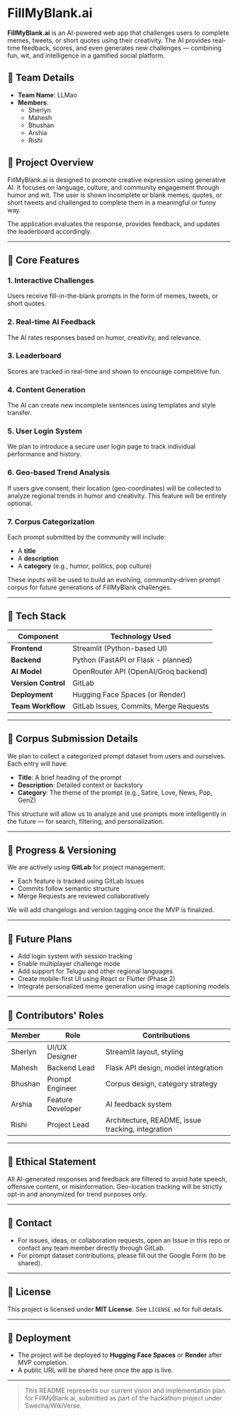 # FillMyBlank.ai

**FillMyBlank.ai** is an AI-powered web app that challenges users to complete memes, tweets, or short quotes using their creativity. The AI provides real-time feedback, scores, and even generates new challenges — combining fun, wit, and intelligence in a gamified social platform.

## 🔹 Team Details

- **Team Name**: LLMao  
- **Members**:  
  - Sherlyn  
  - Mahesh  
  - Bhushan  
  - Arshia  
  - Rishi  

## 🔹 Project Overview

FillMyBlank.ai is designed to promote creative expression using generative AI. It focuses on language, culture, and community engagement through humor and wit. The user is shown incomplete or blank memes, quotes, or short tweets and challenged to complete them in a meaningful or funny way.

The application evaluates the response, provides feedback, and updates the leaderboard accordingly.

---

## 🔹 Core Features

### 1. Interactive Challenges  
Users receive fill-in-the-blank prompts in the form of memes, tweets, or short quotes.

### 2. Real-time AI Feedback  
The AI rates responses based on humor, creativity, and relevance.

### 3. Leaderboard  
Scores are tracked in real-time and shown to encourage competitive fun.

### 4. Content Generation  
The AI can create new incomplete sentences using templates and style transfer.

### 5. User Login System 
We plan to introduce a secure user login page to track individual performance and history.

### 6. Geo-based Trend Analysis
If users give consent, their location (geo-coordinates) will be collected to analyze regional trends in humor and creativity. This feature will be entirely optional.

### 7. Corpus Categorization  
Each prompt submitted by the community will include:
- A **title**
- A **description**
- A **category** (e.g., humor, politics, pop culture)

These inputs will be used to build an evolving, community-driven prompt corpus for future generations of FillMyBlank challenges.

---

## 🔹 Tech Stack

| Component        | Technology Used                      |
|------------------|--------------------------------------|
| **Frontend**      | Streamlit (Python-based UI)          |
| **Backend**       | Python (FastAPI or Flask - planned)  |
| **AI Model**      | OpenRouter API (OpenAI/Groq backend) |
| **Version Control** | GitLab                              |
| **Deployment**    | Hugging Face Spaces (or Render)      |
| **Team Workflow** | GitLab Issues, Commits, Merge Requests |

---

## 🔹 Corpus Submission Details

We plan to collect a categorized prompt dataset from users and ourselves. Each entry will have:
- **Title**: A brief heading of the prompt  
- **Description**: Detailed context or backstory  
- **Category**: The theme of the prompt (e.g., Satire, Love, News, Pop, GenZ)

This structure will allow us to analyze and use prompts more intelligently in the future — for search, filtering, and personalization.

---

## 🔹 Progress & Versioning

We are actively using **GitLab** for project management:
- Each feature is tracked using GitLab Issues
- Commits follow semantic structure
- Merge Requests are reviewed collaboratively

We will add changelogs and version tagging once the MVP is finalized.

---

## 🔹 Future Plans

- Add login system with session tracking
- Enable multiplayer challenge mode
- Add support for Telugu and other regional languages
- Create mobile-first UI using React or Flutter (Phase 2)
- Integrate personalized meme generation using image captioning models

---

## 🔹 Contributors' Roles

| Member   | Role             | Contributions |
|----------|------------------|---------------|
| Sherlyn  | UI/UX Designer   | Streamlit layout, styling |
| Mahesh   | Backend Lead     | Flask API design, model integration |
| Bhushan  | Prompt Engineer  | Corpus design, category strategy |
| Arshia   | Feature Developer| AI feedback system |
| Rishi    | Project Lead     | Architecture, README, issue tracking, integration |

---

## 🔹 Ethical Statement

All AI-generated responses and feedback are filtered to avoid hate speech, offensive content, or misinformation. Geo-location tracking will be strictly opt-in and anonymized for trend purposes only.

---

## 🔹 Contact

- For issues, ideas, or collaboration requests, open an Issue in this repo or contact any team member directly through GitLab.
- For prompt dataset contributions, please fill out the Google Form (to be shared).

---

## 🔹 License

This project is licensed under **MIT License**. See `LICENSE.md` for full details.

---

## 🔹 Deployment

- The project will be deployed to **Hugging Face Spaces** or **Render** after MVP completion.
- A public URL will be shared here once the app is live.

---

> This README represents our current vision and implementation plan for FillMyBlank.ai, submitted as part of the hackathon project under Swecha/WikiVerse.